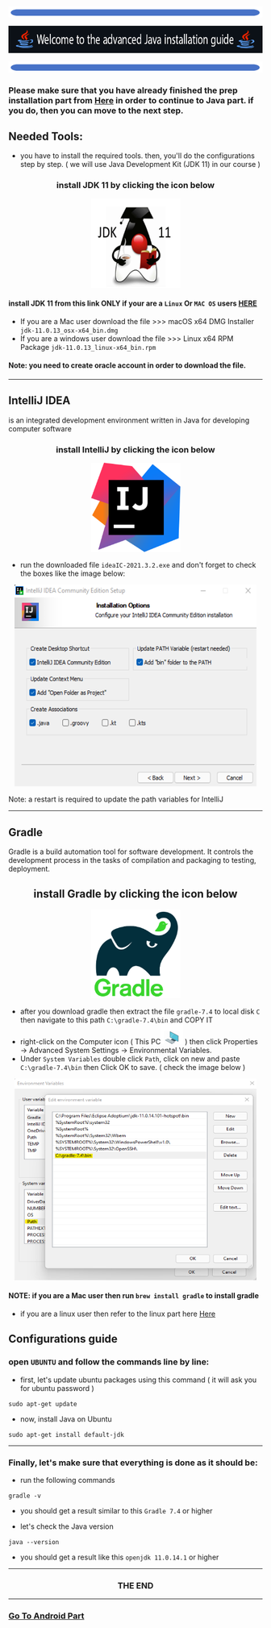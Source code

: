<img  src="images/line-down2.png" alt="Java">
<p align="center"><img  src="images/welcome1.png" alt="Java"></p>
<img  src="images/line-down2.png" alt="Java">

### Please make sure that you have already finished the prep installation part from <a href="https://github.com/omarXzain/LTUC-ASAC/blob/main/Computer%20Setup%20Guide/installation%20tutorial.md">Here</a> in order to continue to Java part. if you do, then you can move to the next step.

## Needed Tools:
- you have to install the required tools. then, you'll do the configurations step by step. ( we will use Java Development Kit (JDK 11) in our course )


<h3 align="center"> install JDK 11 by clicking the icon below </h3>
<p align="center"> <kbd><a href="https://github.com/adoptium/temurin11-binaries/releases/download/jdk-11.0.14.1%2B1/OpenJDK11U-jdk_x64_windows_hotspot_11.0.14.1_1.msi"> <img height="177px" width="177px" src="images/JDK.jpg" alt="IntelliJ"></a></kbd>

 #### install JDK 11 from this link ONLY if your are a `Linux` Or `MAC OS` users <a href="https://www.oracle.com/java/technologies/javase/javase8u211-later-archive-downloads.html">HERE</a>
- If you are a Mac user download the file >>>	macOS x64 DMG Installer `jdk-11.0.13_osx-x64_bin.dmg`
- If you are a windows user download the file >>>	Linux x64 RPM Package `jdk-11.0.13_linux-x64_bin.rpm`
#### Note: you need to create oracle account in order to download the file.

  <hr>
  
## IntelliJ IDEA
is an integrated development environment written in Java for developing computer software
<h3 align="center"> install IntelliJ by clicking the icon below </h3>

<p align="center"> <kbd><a href="https://download-cdn.jetbrains.com/idea/ideaIC-2021.3.2.exe"> <img height="177px" width="177px" src="images/IntelliJ.png" alt="IntelliJ"></a></kbd>

- run the downloaded file `ideaIC-2021.3.2.exe` and don't forget to check the boxes like the image below:
  
<p align="center"><kbd> <img height="400px" width="480px" src="images/IntelliJ-config.png" alt="IntelliJ-config"></kbd> </p>

Note: a restart is required to update the path variables for IntelliJ

<hr>

## Gradle
Gradle is a build automation tool for software development. It controls the development process in the tasks of compilation and packaging to testing, deployment.

<h2 align="center"> install Gradle by clicking the icon below </h2>
<p align="center"> <kbd><a href="https://services.gradle.org/distributions/gradle-7.4-bin.zip"> <img height="177px" width="177px" src="images/gradle.png" alt="Gradle"></a>

- after you download gradle then extract the file `gradle-7.4` to local disk `C` then navigate to this path `C:\gradle-7.4\bin` and COPY IT 
- right-click on the Computer icon ( This PC<img height="40px" width="44px" src="images/this-pc.png" alt="This Pc"> )  then click Properties -> Advanced System Settings -> Environmental Variables.
- Under `System Variables` double click `Path`, click on new and paste `C:\gradle-7.4\bin` then Click OK to save. ( check the image below )

<p align="center"><kbd> <img height="400px" width="480px" src="images/system-env.png" alt="IntelliJ-config"></kbd> </p>
  
#### NOTE: if you are a Mac user then run `brew install gradle` to install gradle
- if you are a linux user then refer to the linux part here <a href="https://gradle.org/install/#manually">Here</a>
  
## Configurations guide
### open `UBUNTU` and follow the commands line by line:
 
- first, let's update ubuntu packages using this command ( it will ask you for ubuntu password )
  
```
sudo apt-get update
```
- now, install Java on Ubuntu
  
```
sudo apt-get install default-jdk
```
  
<hr>

### Finally, let's make sure that everything is done as it should be:
- run the following commands
```
gradle -v
```
- you should get a result similar to this `Gradle 7.4` or higher
  
  
- let's check the Java version
```
java --version
```
- you should get a result like this `openjdk 11.0.14.1` or higher

<hr>
<h3 align="center"> THE END </h3>
<hr>

  <h3> <a href="Android Part.md" >Go To Android Part </a> </h3>
